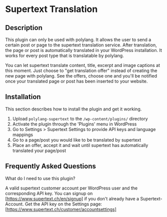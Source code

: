 # Supertext Translation

## Description

This plugin can only be used with polylang. It allows the user to send a certain post or page to
the supertext translation service. After translation, the page or post is automatically translated
in your WordPress installation. It works for every post type that is translatable by polylang.

You can let supertext translate content, title, excerpt and image captions at this moment.
Just choose to "get translation offer" instead of creating the new page with polylang. See the offers,
choose one and you'll be notified once your translated page or post has been inserted to your website.


## Installation

This section describes how to install the plugin and get it working.

1. Upload `polylang-supertext` to the `/wp-content/plugins/` directory
2. Activate the plugin through the 'Plugins' menu in WordPress
3. Go to Settings > Supertext Settings to provide API keys and language mappings
4. Go to a page/post you would like to be translated by supertext
5. Place an offer, accept it and wait until supertext has automatically translated your page/post

## Frequently Asked Questions

What do I need to use this plugin?

A valid supertext customer account per WordPress user and the corresponding API key.
You can signup on [https://www.supertext.ch/en/signup] if you don't already have a Supertext-Account.
Get the API key on the Settings page: [https://www.supertext.ch/customer/accountsettings]
